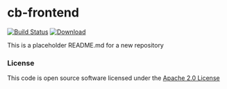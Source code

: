 # cb-frontend

[![Build Status](https://travis-ci.org/hmrc/cb-frontend.svg)](https://travis-ci.org/hmrc/cb-frontend) [ ![Download](https://api.bintray.com/packages/hmrc/releases/cb-frontend/images/download.svg) ](https://bintray.com/hmrc/releases/cb-frontend/_latestVersion)

This is a placeholder README.md for a new repository

### License

This code is open source software licensed under the [Apache 2.0 License]("http://www.apache.org/licenses/LICENSE-2.0.html")
